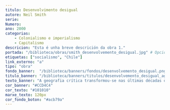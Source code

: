 ```yaml
---
titulo: Desenvolvimento desigual
autore: Neil Smith
serie:
Numero:
ano: 2000
categorias:
    - Colonialismo e imperialismo
    - Capitalismo
descricion: "Esta é unha breve descrición da obra 1."
portada: "/biblioteca/obras/smith_desenvolvemento_desigual.jpg" # Opcional, imaxe da portada
etiquetas: ["socialismo", "Chile"]
link_externo: "a"
tipo: "obra"
fondo_banner:  "/biblioteca/banners/fondos/desenvolvemento_desigual.png"
titulo_banner: "/biblioteca/banners/titulos/desenvolvemento_desigual_agal.png"
texto_banner: "A geografia crítica transformou-se nas últimas décadas duma disciplina centrada en fenómenos objetivos a um campo de luita na análise da produçom do capitalismo. Neil Smith oferece-nos uma teoria pioneira do desenvolvimento geográfico desigual, vinculando a produçom do espaço e da natureza coa dinámica do capital."
cor_banner: "#CCD4C4"
cor_texto: "#101010"
marxe_texto: 120px
cor_fondo_boton: "#acb79a"
---
```

